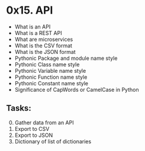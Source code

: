 # 0x15. API

- What is an API
- What is a REST API
- What are microservices
- What is the CSV format
- What is the JSON format
- Pythonic Package and module name style
- Pythonic Class name style
- Pythonic Variable name style
- Pythonic Function name style
- Pythonic Constant name style
- Significance of CapWords or CamelCase in Python

## Tasks:

0. Gather data from an API
1. Export to CSV
2. Export to JSON
3. Dictionary of list of dictionaries

